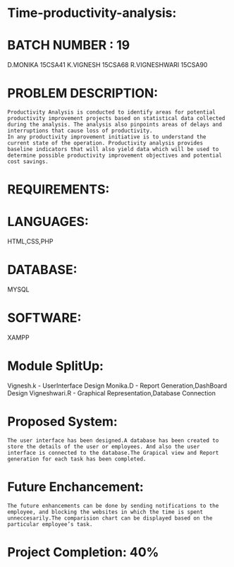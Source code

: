 # Time-productivity-analysis:
# BATCH NUMBER : 19
 D.MONIKA 15CSA41
 K.VIGNESH 15CSA68
 R.VIGNESHWARI 15CSA90

# PROBLEM DESCRIPTION:
	Productivity Analysis is conducted to identify areas for potential productivity improvement projects based on statistical data collected during the analysis. The analysis also pinpoints areas of delays and interruptions that cause loss of productivity.
	In any productivity improvement initiative is to understand the current state of the operation. Productivity analysis provides baseline indicators that will also yield data which will be used to determine possible productivity improvement objectives and potential cost savings.
	
# REQUIREMENTS:
# LANGUAGES:
HTML,CSS,PHP
# DATABASE:
MYSQL
# SOFTWARE:
XAMPP

# Module SplitUp:
Vignesh.k - UserInterface Design
Monika.D - Report Generation,DashBoard Design
Vigneshwari.R - Graphical Representation,Database Connection
	
# Proposed System:
	The user interface has been designed.A database has been created to store the details of the user or employees. And also the user interface is connected to the database.The Grapical view and Report generation for each task has been completed. 

# Future Enchancement:
	The future enhancements can be done by sending notifications to the employee, and blocking the websites in which the time is spent unneccesarily.The comparision chart can be displayed based on the particular employee’s task.

# Project Completion: 40%


